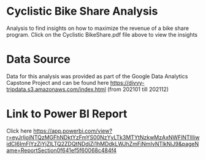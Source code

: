 # Cyclistic Bike Share Analysis
Analysis to find insights on how to maximize the revenue of a bike share program. Click on the Cyclistic BikeShare.pdf file above to view the insights 

# Data Source
Data for this analysis was provided as part of the Google Data Analytics Capstone Project and can be found here https://divvy-tripdata.s3.amazonaws.com/index.html (from 202101 till 202112)

# Link to Power BI Report
Click here https://app.powerbi.com/view?r=eyJrIjoiNTQzMGFhNDktYzFmYS00NzYyLTk3MTYtNzkwMzAxNWFlNTllIiwidCI6ImFlYzZiYjZlLTQ2ZDQtNDdjZi1hMDdkLWJhZmFjNmIyNTlkNiJ9&pageName=ReportSection0f641ef5f60068c484f4
